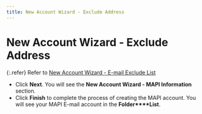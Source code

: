 ```yaml
---
title: New Account Wizard - Exclude Address
---
```


# New Account Wizard - Exclude Address


{:.refer}
Refer to [New  Account Wizard - E-mail Exclude List]({{site.eml_baseurl}}/misc/new_account_wizard_e_mail_exclude_list_pop3.html)

- Click **Next**. You will see the **New 
 Account Wizard - MAPI Information** section<font style="font-family: 'Verdana';" face="Verdana">.</font>
- Click **Finish** to complete the process of creating  the MAPI account. You will see your MAPI E-mail account in the **Folder****List**.

